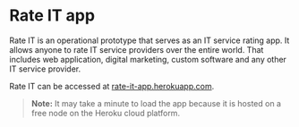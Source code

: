 # Rate IT app

Rate IT is an operational prototype that serves as an IT service rating app. It allows anyone to rate IT service providers over the entire world. That includes web application, digital marketing, custom software and any other IT service provider. 

Rate IT can be accessed at [rate-it-app.herokuapp.com](https://rate-it-app.herokuapp.com). 
> **Note:** It may take a minute to load the app because it is hosted on a free node on the Heroku cloud platform.
